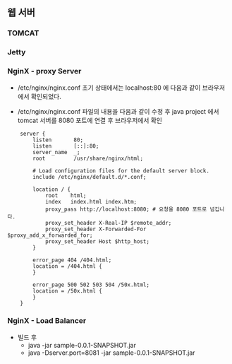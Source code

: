---
---

## 웹 서버
### TOMCAT

### Jetty

### NginX - proxy Server

- /etc/nginx/nginx.conf 초기 상태에서는 localhost:80 에 다음과 같이 브라우저에서 확인되었다.


- /etc/nginx/nginx.conf 파일의 내용을 다음과 같이 수정 후 
java project 에서 tomcat 서버를 8080 포트에 연결 후 브라우저에서 확인

```
    server {
        listen       80;
        listen       [::]:80;
        server_name  _;
        root         /usr/share/nginx/html;

        # Load configuration files for the default server block.
        include /etc/nginx/default.d/*.conf;

        location / {
            root    html;
            index   index.html index.htm;
            proxy_pass http://localhost:8080; # 요청을 8080 포트로 넘깁니다.
            proxy_set_header X-Real-IP $remote_addr;
            proxy_set_header X-Forwarded-For $proxy_add_x_forwarded_for;
            proxy_set_header Host $http_host;
        }

        error_page 404 /404.html;
        location = /404.html {
        }

        error_page 500 502 503 504 /50x.html;
        location = /50x.html {
        }
    }
```


### NginX - Load Balancer

- 빌드 후 
    - java -jar sample-0.0.1-SNAPSHOT.jar
    - java -Dserver.port=8081 -jar sample-0.0.1-SNAPSHOT.jar

